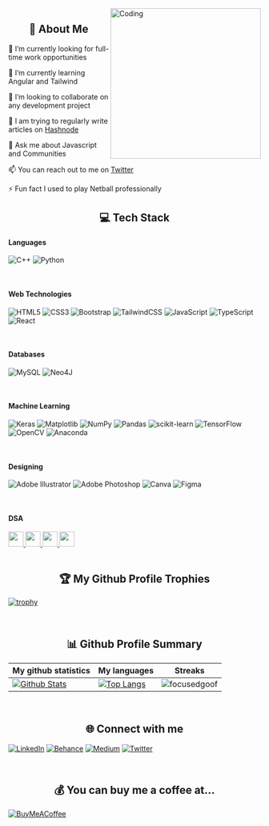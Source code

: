 <img align="right" alt="Coding" width="300" height="300" src="https://media-public.canva.com/MHp94/MAEDdaMHp94/1/s.png">
<h2 align="center">💫 About Me</h2>

🔭 I’m currently looking for full-time work opportunities

🌱 I’m currently learning Angular and Tailwind

👯 I’m looking to collaborate on any development project

📝 I am trying to regularly write articles on <a href="https://hashnode.com/@focusedgoof">Hashnode</a>

💬 Ask me about Javascript and Communities

📫 You can reach out to me on <a href="https://twitter.com/joy_i2205">Twitter</a>

⚡ Fun fact I used to play Netball professionally
<br>

<!-- Technologies-->
<h2 align="center">💻 Tech Stack</h2>
<h4>Languages</h4>

![C++](https://img.shields.io/badge/c++-%2300599C.svg?style=flat&logo=c%2B%2B&logoColor=white) 
![Python](https://img.shields.io/badge/python-3670A0?style=flat&logo=python&logoColor=ffdd54) 

<br>
<h4>Web Technologies</h4>

![HTML5](https://img.shields.io/badge/html5-%23E34F26.svg?style=flat&logo=html5&logoColor=white) 
![CSS3](https://img.shields.io/badge/css3-%231572B6.svg?style=flat&logo=css3&logoColor=white) 
![Bootstrap](https://img.shields.io/badge/bootstrap-%238511FA.svg?style=flat&logo=bootstrap&logoColor=white) 
![TailwindCSS](https://img.shields.io/badge/tailwindcss-%2338B2AC.svg?style=flat&logo=tailwind-css&logoColor=white)
![JavaScript](https://img.shields.io/badge/javascript-%23323330.svg?style=flat&logo=javascript&logoColor=%23F7DF1E) 
![TypeScript](https://img.shields.io/badge/typescript-%23007ACC.svg?style=flat&logo=typescript&logoColor=white) 
![React](https://img.shields.io/badge/react-%2320232a.svg?style=flat&logo=react&logoColor=%2361DAFB)

<br>
<h4>Databases</h4>

![MySQL](https://img.shields.io/badge/mysql-%2300000f.svg?style=flat&logo=mysql&logoColor=white) 
![Neo4J](https://img.shields.io/badge/Neo4j-008CC1?style=flat&logo=neo4j&logoColor=white)

<br>
<h4>Machine Learning</h4>

![Keras](https://img.shields.io/badge/Keras-%23D00000.svg?style=flat&logo=Keras&logoColor=white) 
![Matplotlib](https://img.shields.io/badge/Matplotlib-%23ffffff.svg?style=flat&logo=Matplotlib&logoColor=black) 
![NumPy](https://img.shields.io/badge/numpy-%23013243.svg?style=flat&logo=numpy&logoColor=white) 
![Pandas](https://img.shields.io/badge/pandas-%23150458.svg?style=flat&logo=pandas&logoColor=white) 
![scikit-learn](https://img.shields.io/badge/scikit--learn-%23F7931E.svg?style=flat&logo=scikit-learn&logoColor=white) 
![TensorFlow](https://img.shields.io/badge/TensorFlow-%23FF6F00.svg?style=flat&logo=TensorFlow&logoColor=white) 
![OpenCV](https://img.shields.io/badge/opencv-%23white.svg?style=flat&logo=opencv&logoColor=white)
![Anaconda](https://img.shields.io/badge/Anaconda-%2344A833.svg?style=flat&logo=anaconda&logoColor=white) 

<br>
<h4>Designing</h4>

![Adobe Illustrator](https://img.shields.io/badge/adobe%20illustrator-%23FF9A00.svg?style=flat&logo=adobe%20illustrator&logoColor=white) 
![Adobe Photoshop](https://img.shields.io/badge/adobe%20photoshop-%2331A8FF.svg?style=flat&logo=adobe%20photoshop&logoColor=white) 
![Canva](https://img.shields.io/badge/Canva-%2300C4CC.svg?style=flat&logo=Canva&logoColor=white) 
![Figma](https://img.shields.io/badge/figma-%23F24E1E.svg?style=flat&logo=figma&logoColor=white) 

<br>
<h4>DSA </h4>

<section>
  <a href="https://www.hackerrank.com/focusedgoof" target="_blank">
    <img src="https://upload.wikimedia.org/wikipedia/commons/thumb/4/40/HackerRank_Icon-1000px.png/600px-HackerRank_Icon-1000px.png" height="30" width="30">
  </a>
  <a href="https://leetcode.com/focusedgoof/" target="_blank">
    <img src="https://cdn.iconscout.com/icon/free/png-256/free-leetcode-3521542-2944960.png?f=webp&w=256" height="30" width="30">
  </a>
  <a href="https://www.codechef.com/users/focusedgoof" target="_blank">
    <img src="https://i.pinimg.com/564x/c5/d9/fc/c5d9fc1e18bcf039f464c2ab6cfb3eb6.jpg" height="30" width="30">
  </a>
  <a href="https://auth.geeksforgeeks.org/user/sakshine6hw1" target="_blank">
    <img src="https://media.geeksforgeeks.org/wp-content/cdn-uploads/20190710102234/download3.png" height="30" width="30">
  </a>
</section>

<br>

<!-- Trophies -->
<h2 align="center">🏆 My Github Profile Trophies</h2>
  
[![trophy](https://github-profile-trophy.vercel.app/?username=focusedgoof&theme=radical&margin-w=40&margin-h=40)](https://github.com/focusedgoof)

<br>


<!-- Statsistics -->
<p align="center">
  <h2 align="center">📊 Github Profile Summary</h2>

  |My github statistics|My languages|Streaks|
  |-|-|-|
  |[![ Github Stats](https://github-readme-stats.vercel.app/api?username=focusedgoof&show_icons=true&locale=en&theme=dark&hide_title=true)](https://github.com/focusedgoof)|[![Top Langs](https://github-readme-stats.vercel.app/api/top-langs?username=focusedgoof&show_icons=true&locale=en&theme=dark&layout=compact&hide_title=true)](https://github.com/focusedgoof)|![focusedgoof](https://github-readme-streak-stats.herokuapp.com/?user=focusedgoof&theme=dark)

</p>
<br>


<!-- Network-->
<h2 align="center">🌐 Connect with me</h2>
<p align="center">


  [![LinkedIn](https://img.shields.io/badge/LinkedIn-%230077B5.svg?logo=linkedin&logoColor=white)](https://www.linkedin.com/in/sakshi-negi-2001/)
  [![Behance](https://img.shields.io/badge/Behance-1769ff?logo=behance&logoColor=white)](https://behance.net/focusedgoof) 
  [![Medium](https://img.shields.io/badge/Medium-12100E?logo=medium&logoColor=white)](https://medium.com/@focusedgoof) 
  [![Twitter](https://img.shields.io/badge/Twitter-%231DA1F2.svg?logo=Twitter&logoColor=white)](https://twitter.com/joy_i2205) 

</p>
<br>
<h2 align="center">💰 You can buy me a coffee at...</h2>

  [![BuyMeACoffee](https://img.shields.io/badge/Buy%20Me%20a%20Coffee-ffdd00?style=for-the-badge&logo=buy-me-a-coffee&logoColor=black)](https://www.buymeacoffee.com/focusedgoof) 
